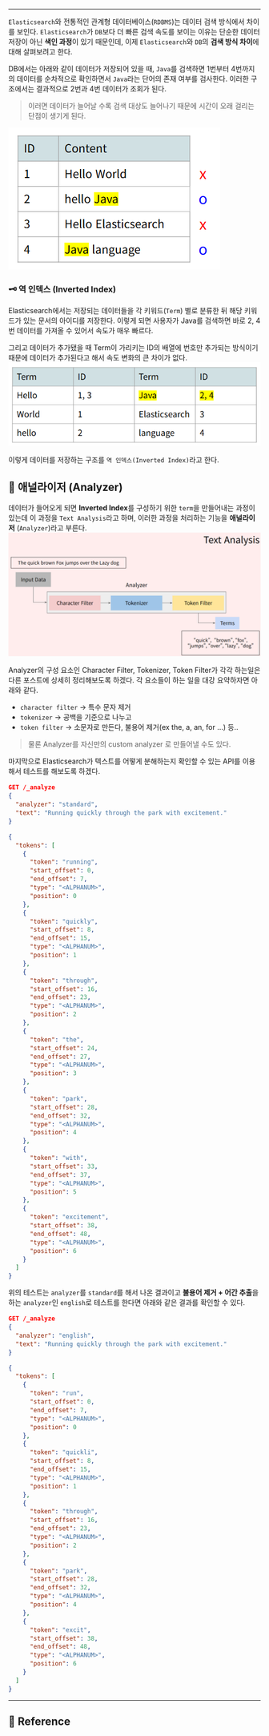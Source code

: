   
---  
  
`Elasticsearch`와 전통적인 관계형 데이터베이스(`RDBMS`)는 데이터 검색 방식에서 차이를 보인다. `Elasticsearch`가 `DB`보다 더 빠른 검색 속도를 보이는 이유는 단순한 데이터 저장이 아닌 **색인 과정**이 있기 때문인데, 이제 `Elasticsearch`와 `DB`의 **검색 방식 차이**에 대해 살펴보려고 한다.  
  
DB에서는 아래와 같이 데이터가 저장되어 있을 때, `Java`를 검색하면 1번부터 4번까지의 데이터를 순차적으로 확인하면서 `Java`라는 단어의 존재 여부를 검사한다. 이러한 구조에서는 결과적으로 2번과 4번 데이터가 조회가 된다.  
  
> 이러면 데이터가 늘어날 수록 검색 대상도 늘어나기 때문에 시간이 오래 걸리는 단점이 생기게 된다.  
  
![IMAGE](https://raw.githubusercontent.com/nogi-bot/resources/main/jeygeon/images/d0511bf5-d47c-4986-879e-1db1949c0745-image.png)  
  
### 🗝️ 역 인덱스 (Inverted Index)<br>  
Elasticsearch에서는 저장되는 데이터들을 각 키워드(`Term`) 별로 분류한 뒤 해당 키워드가 있는 문서의 아이디를 저장한다. 이렇게 되면 사용자가 Java를 검색하면 바로 2, 4번 데이터를 가져올 수 있어서 속도가 매우 빠르다.  
  
그리고 데이터가 추가됐을 때 Term이 가리키는  ID의 배열에 번호만 추가되는 방식이기 때문에 데이터가 추가된다고 해서 속도 변화의 큰 차이가 없다.  
![IMAGE](https://raw.githubusercontent.com/nogi-bot/resources/main/jeygeon/images/882258b6-5749-4d25-840f-e68a26e5f6cc-image.png)  
  
이렇게 데이터를 저장하는 구조를 `역 인덱스(Inverted Index)`라고 한다.  
## 🚩 애널라이저 (Analyzer)<br>  
데이터가 들어오게 되면 **Inverted Index**를 구성하기 위한 `term`을 만들어내는 과정이 있는데 이 과정을 `Text Analysis`라고 하며, 이러한 과정을 처리하는 기능을 **애널라이저** (`Analyzer`)라고 부른다.  
![IMAGE](https://raw.githubusercontent.com/nogi-bot/resources/main/jeygeon/images/50b9cae9-929c-45b8-9e4b-c96d53a430c2-image.png)  
  
Analyzer의 구성 요소인 Character Filter, Tokenizer, Token Filter가 각각 하는일은 다른 포스트에 상세히 정리해보도록 하겠다. 각 요소들이 하는 일을 대강 요약하자면 아래와 같다.  
* `character filter` → 특수 문자 제거  
* `tokenizer` → 공백을 기준으로 나누고  
* `token filter` → 소문자로 만든다, 불용어 제거(ex the, a, an, for …) 등..  
  
> 물론 Analyzer를 자신만의 custom analyzer 로 만들어낼 수도 있다.  
  
  
마지막으로 Elasticsearch가 텍스트를 어떻게 분해하는지 확인할 수 있는 API를 이용해서 테스트를 해보도록 하겠다.  
```json  
GET /_analyze
{
  "analyzer": "standard",
  "text": "Running quickly through the park with excitement."
}  
```  
```json  
{
  "tokens": [
    {
      "token": "running",
      "start_offset": 0,
      "end_offset": 7,
      "type": "<ALPHANUM>",
      "position": 0
    },
    {
      "token": "quickly",
      "start_offset": 8,
      "end_offset": 15,
      "type": "<ALPHANUM>",
      "position": 1
    },
    {
      "token": "through",
      "start_offset": 16,
      "end_offset": 23,
      "type": "<ALPHANUM>",
      "position": 2
    },
    {
      "token": "the",
      "start_offset": 24,
      "end_offset": 27,
      "type": "<ALPHANUM>",
      "position": 3
    },
    {
      "token": "park",
      "start_offset": 28,
      "end_offset": 32,
      "type": "<ALPHANUM>",
      "position": 4
    },
    {
      "token": "with",
      "start_offset": 33,
      "end_offset": 37,
      "type": "<ALPHANUM>",
      "position": 5
    },
    {
      "token": "excitement",
      "start_offset": 38,
      "end_offset": 48,
      "type": "<ALPHANUM>",
      "position": 6
    }
  ]
}  
```  
  
위의 테스트는 `analyzer`를 `standard`를 해서 나온 결과이고 **불용어 제거 + 어간 추출**을 하는 `analyzer`인 `english`로 테스트를 한다면 아래와 같은 결과를 확인할 수 있다.  
```json  
GET /_analyze
{
  "analyzer": "english",
  "text": "Running quickly through the park with excitement."
}  
```  
```json  
{
  "tokens": [
    {
      "token": "run",
      "start_offset": 0,
      "end_offset": 7,
      "type": "<ALPHANUM>",
      "position": 0
    },
    {
      "token": "quickli",
      "start_offset": 8,
      "end_offset": 15,
      "type": "<ALPHANUM>",
      "position": 1
    },
    {
      "token": "through",
      "start_offset": 16,
      "end_offset": 23,
      "type": "<ALPHANUM>",
      "position": 2
    },
    {
      "token": "park",
      "start_offset": 28,
      "end_offset": 32,
      "type": "<ALPHANUM>",
      "position": 4
    },
    {
      "token": "excit",
      "start_offset": 38,
      "end_offset": 48,
      "type": "<ALPHANUM>",
      "position": 6
    }
  ]
}  
```  
  
---  
## 📌 Reference<br>  
  
